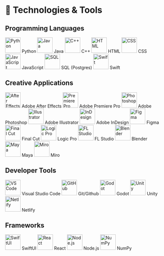 # 🔧 Technologies & Tools

## Programming Languages
<div>
  <img src="https://cdn.jsdelivr.net/npm/simple-icons@v6/icons/python.svg?color=white" width="50" height="50" alt="Python"/> Python
  <img src="https://cdn.jsdelivr.net/npm/simple-icons@v6/icons/java.svg?color=white" width="50" height="50" alt="Java"/> Java
  <img src="https://cdn.jsdelivr.net/npm/simple-icons@v6/icons/cplusplus.svg?color=white" width="50" height="50" alt="C++"/> C++
  <img src="https://cdn.jsdelivr.net/npm/simple-icons@v6/icons/html5.svg?color=white" width="50" height="50" alt="HTML"/> HTML
  <img src="https://cdn.jsdelivr.net/npm/simple-icons@v6/icons/css3.svg?color=white" width="50" height="50" alt="CSS"/> CSS
  <img src="https://cdn.jsdelivr.net/npm/simple-icons@v6/icons/javascript.svg?color=white" width="50" height="50" alt="JavaScript"/> JavaScript
  <img src="https://cdn.jsdelivr.net/npm/simple-icons@v6/icons/postgresql.svg?color=white" width="50" height="50" alt="SQL"/> SQL (Postgres)
  <img src="https://cdn.jsdelivr.net/npm/simple-icons@v6/icons/swift.svg?color=white" width="50" height="50" alt="Swift"/> Swift
</div>

## Creative Applications
<div>
  <img src="https://cdn.jsdelivr.net/npm/simple-icons@v6/icons/aftereffects.svg?color=white" width="50" height="50" alt="After Effects"/> Adobe After Effects
  <img src="https://cdn.jsdelivr.net/npm/simple-icons@v6/icons/adobepremierepro.svg?color=white" width="50" height="50" alt="Premiere Pro"/> Adobe Premiere Pro
  <img src="https://cdn.jsdelivr.net/npm/simple-icons@v6/icons/adobephotoshop.svg?color=white" width="50" height="50" alt="Photoshop"/> Adobe Photoshop
  <img src="https://cdn.jsdelivr.net/npm/simple-icons@v6/icons/adobeillustrator.svg?color=white" width="50" height="50" alt="Illustrator"/> Adobe Illustrator
  <img src="https://cdn.jsdelivr.net/npm/simple-icons@v6/icons/adobeindesign.svg?color=white" width="50" height="50" alt="InDesign"/> Adobe InDesign
  <img src="https://cdn.jsdelivr.net/npm/simple-icons@v6/icons/figma.svg?color=white" width="50" height="50" alt="Figma"/> Figma
  <img src="https://cdn.jsdelivr.net/npm/simple-icons@v6/icons/finalcutpro.svg?color=white" width="50" height="50" alt="Final Cut"/> Final Cut
  <img src="https://cdn.jsdelivr.net/npm/simple-icons@v6/icons/logicpro.svg?color=white" width="50" height="50" alt="Logic Pro"/> Logic Pro
  <img src="https://cdn.jsdelivr.net/npm/simple-icons@v6/icons/flstudio.svg?color=white" width="50" height="50" alt="FL Studio"/> FL Studio
  <img src="https://cdn.jsdelivr.net/npm/simple-icons@v6/icons/blender.svg?color=white" width="50" height="50" alt="Blender"/> Blender
  <img src="https://cdn.jsdelivr.net/npm/simple-icons@v6/icons/autodesk.svg?color=white" width="50" height="50" alt="Maya"/> Maya
  <img src="https://cdn.jsdelivr.net/npm/simple-icons@v6/icons/miro.svg?color=white" width="50" height="50" alt="Miro"/> Miro
</div>

## Developer Tools
<div>
  <img src="https://cdn.jsdelivr.net/npm/simple-icons@v6/icons/visualstudiocode.svg?color=white" width="50" height="50" alt="VS Code"/> Visual Studio Code
  <img src="https://cdn.jsdelivr.net/npm/simple-icons@v6/icons/github.svg?color=white" width="50" height="50" alt="GitHub"/> Git/Github
  <img src="https://cdn.jsdelivr.net/npm/simple-icons@v6/icons/godotengine.svg?color=white" width="50" height="50" alt="Godot"/> Godot
  <img src="https://cdn.jsdelivr.net/npm/simple-icons@v6/icons/unity.svg?color=white" width="50" height="50" alt="Unity"/> Unity
  <img src="https://cdn.jsdelivr.net/npm/simple-icons@v6/icons/netlify.svg?color=white" width="50" height="50" alt="Netlify"/> Netlify
</div>

## Frameworks
<div>
  <img src="https://cdn.jsdelivr.net/npm/simple-icons@v6/icons/swiftui.svg?color=white" width="50" height="50" alt="SwiftUI"/> SwiftUI
  <img src="https://cdn.jsdelivr.net/npm/simple-icons@v6/icons/react.svg?color=white" width="50" height="50" alt="React"/> React
  <img src="https://cdn.jsdelivr.net/npm/simple-icons@v6/icons/node-dot-js.svg?color=white" width="50" height="50" alt="Node.js"/> Node.js
  <img src="https://cdn.jsdelivr.net/npm/simple-icons@v6/icons/numpy.svg?color=white" width="50" height="50" alt="NumPy"/> NumPy
</div>
